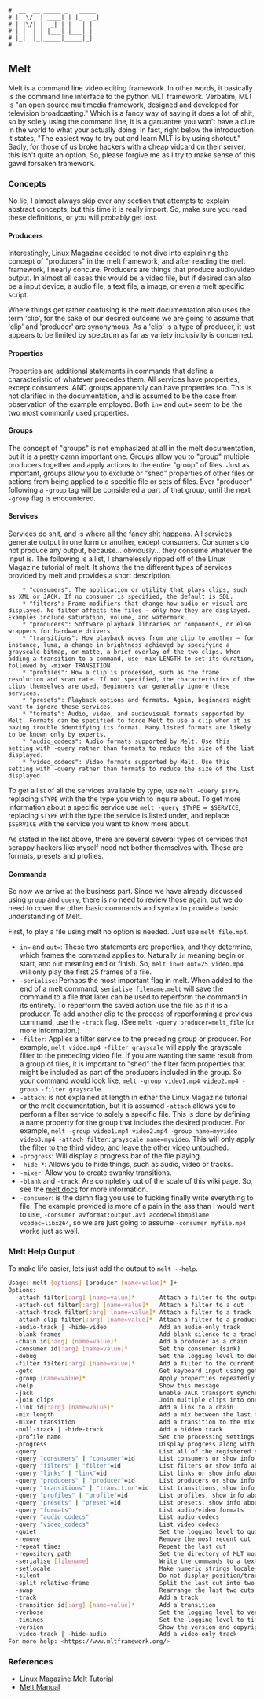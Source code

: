 ```text
#  __  __ _____ _   _____
# |  \/  | ____| | |_   _|
# | |\/| |  _| | |   | |
# | |  | | |___| |___| |
# |_|  |_|_____|_____|_|
#
```

## Melt

Melt is a command line video editing framework. In other words, it basically is the command line interface to
the python MLT framework. Verbatim, MLT is "an open source multimedia framework, designed and developed for television broadcasting."
Which is a fancy way of saying it does a lot of shit, so by solely using the command line, it is a garuantee you
won't have a clue in the world to what your actually doing. In fact, right below the introduction it states,
"The easiest way to try out and learn MLT is by using shotcut." Sadly, for those of us broke hackers with a
cheap vidcard on their server, this isn't quite an option. So, please forgive me as I try to make sense of
this gawd forsaken framework.

### Concepts

No lie, I almost always skip over any section that attempts to explain abstract concepts, but this time it is
really import. So, make sure you read these definitions, or you will probably get lost.

#### Producers

Interestingly, Linux Magazine decided to not dive into explaining the concept of "producers" in the melt 
framework, and after reading the melt framework, I nearly concure. Producers are things that produce
audio/video output. In almost all cases this would be a video file, but if desired can also be a input device,
a audio file, a text file, a image, or even a melt specific script.

Where things get rather confusing is the melt documentation also uses the term 'clip', for the sake of our
desired outcome we are going to assume that 'clip' and 'producer' are synonymous. As a 'clip' is a type of
producer, it just appears to be limited by spectrum as far as variety inclusivity is concerned.

#### Properties

Properties are additional statements in commands that define a characteristic of whatever precedes them. All
services have properties, except consumers. AND groups apparently can have properties too. This is not
clarified in the documentation, and is assumed to be the case from observation of the example employed. Both
`in=` and `out=` seem to be the two most commonly used properties.

#### Groups

The concept of "groups" is not emphasized at all in the melt documentation, but it is a pretty damn important
one. Groups allow you to "group" multiple producers together and apply actions to the entire "group" of files.
Just as important, groups allow you to exclude or "shed" properties of other files or actions from being applied
to a specific file or sets of files. Ever "producer" following a `-group` tag will be considered a part of that 
group, until the next `-group` flag is encountered.

#### Services

Services do shit, and is where all the fancy shit happens. All services generate output in one form or
another, except consumers. Consumers do not produce any output, because... obviously... they consume whatever the 
input is. The following is a list, I shamelessly ripped off of the Linux Magazine tutorial of melt. It shows
the the different types of services provided by melt and provides a short description.

```text
    * "consumers": The application or utility that plays clips, such as XML or JACK. If no consumer is specified, the default is SDL.
    * "filters": Frame modifiers that change how audio or visual are displayed. No filter affects the files – only how they are displayed. Examples include saturation, volume, and watermark.
    * "producers": Software playback libraries or components, or else wrappers for hardware drivers.
    * "transitions": How playback moves from one clip to another – for instance, luma, a change in brightness achieved by specifying a grayscale bitmap, or matte, a brief overlay of the two clips. When adding a transition to a command, use -mix LENGTH to set its duration, followed by -mixer TRANSITION.
    * "profiles": How a clip is processed, such as the frame resolution and scan rate. If not specified, the characteristics of the clips themselves are used. Beginners can generally ignore these services.
    * "presets": Playback options and formats. Again, beginners might want to ignore these services.
    * "formats": Audio, video, and audiovisual formats supported by Melt. Formats can be specified to force Melt to use a clip when it is having trouble identifying its format. Many listed formats are likely to be known only by experts.
    * "audio_codecs": Audio formats supported by Melt. Use this setting with -query rather than formats to reduce the size of the list displayed.
    * "video_codecs": Video formats supported by Melt. Use this setting with -query rather than formats to reduce the size of the list displayed.
```

To get a list of all the services available by type, use `melt -query $TYPE`, replacing `$TYPE` with the the
type you wish to inquire about. To get more information about a specific service use `melt -query $TYPE =
$SERVICE`, replacing `$TYPE` with the type the service is listed under, and replace `$SERVICE` with the
service you want to know more about.

As stated in the list above, there are several several types of services that scrappy hackers like myself need
not bother themselves with. These are formats, presets and profiles. 

#### Commands

So now we arrive at the business part. Since we have already discussed using `group` and `query`, there is no
need to review those again, but we do need to cover the other basic commands and syntax to provide a basic
understanding of Melt. 

First, to play a file using melt no option is needed. Just use `melt file.mp4`.

- `in=` and `out=`: These two statements are properties, and they determine, which frames the command applies to. Naturally `in`
  meaning begin or start, and `out` meaning end or finish. So, `melt in=0 out=25 video.mp4` will only play the
  first 25 frames of a file.
- `-serialise`: Perhaps the most important flag in melt. When added to the end of a melt command, `serialise filename.melt`
  will save the command to a file that later can be used to reperform the command in its entirety. To
  reperform the saved action use the file as if it is a producer. To add another clip to the process of
  reperforming a previous command, use the `-track` flag. (See `melt -query producer=melt_file` for more
  information.)
- `-filter`: Applies a filter service to the preceding group or producer. For example, `melt vidoe.mp4 -filter
  grayscale` will apply the grayscale filter to the preceding video file. If you are wanting the same result
  from a group of files, it is important to "shed" the filter from properties that might be included as part
  of the producers included in the group. So your command would look like, `melt -group video1.mp4 video2.mp4
  -group -filter grayscale`.
- `-attach`: is not explained at length in either the Linux Magazine tutorial or the melt documentation, but
  it is assumed `-attach` allows you to perform a filter service to solely a specific file. This is done by
  defining a name property for the group that includes the desired producer. 
  For example, `melt -group video1.mp4 video2.mp4 -group name=myvideo video3.mp4 -attach filter:grayscale
  name=myvideo`. This will only apply the filter to the third video, and leave the other video untouched.
- `-progress`: Will display a progress bar of the file playing. 
- `-hide-*`: Allows you to hide things, such as audio, video or tracks.
- `-mixer`: Allow you to create swanky transitions.
- `-blank` and `-track`: Are completely out of the scale of this wiki page. So, see the [melt docs](https://www.mltframework.org/docs/melt/) for more information.
- `-consumer`: is the damn flag you use to fucking finally write everything to file. The example provided is
  more of a pain in the ass than I would want to use, `-consumer avformat:output.avi acodec=libmp3lame vcodec=libx264`, so we are just going to assume `-consumer myfile.mp4` works just as well.

### Melt Help Output

To make life easier, lets just add the output to `melt --help`.

```bash
Usage: melt [options] [producer [name=value]* ]+
Options:
  -attach filter[:arg] [name=value]*       Attach a filter to the output
  -attach-cut filter[:arg] [name=value]*   Attach a filter to a cut
  -attach-track filter[:arg] [name=value]* Attach a filter to a track
  -attach-clip filter[:arg] [name=value]*  Attach a filter to a producer
  -audio-track | -hide-video               Add an audio-only track
  -blank frames                            Add blank silence to a track
  -chain id[:arg] [name=value]*            Add a producer as a chain
  -consumer id[:arg] [name=value]*         Set the consumer (sink)
  -debug                                   Set the logging level to debug
  -filter filter[:arg] [name=value]*       Add a filter to the current track
  -getc                                    Get keyboard input using getc
  -group [name=value]*                     Apply properties repeatedly
  -help                                    Show this message
  -jack                                    Enable JACK transport synchronization
  -join clips                              Join multiple clips into one cut
  -link id[:arg] [name=value]*             Add a link to a chain
  -mix length                              Add a mix between the last two cuts
  -mixer transition                        Add a transition to the mix
  -null-track | -hide-track                Add a hidden track
  -profile name                            Set the processing settings
  -progress                                Display progress along with position
  -query                                   List all of the registered services
  -query "consumers" | "consumer"=id       List consumers or show info about one
  -query "filters" | "filter"=id           List filters or show info about one
  -query "links" | "link"=id               List links or show info about one
  -query "producers" | "producer"=id       List producers or show info about one
  -query "transitions" | "transition"=id   List transitions, show info about one
  -query "profiles" | "profile"=id         List profiles, show info about one
  -query "presets" | "preset"=id           List presets, show info about one
  -query "formats"                         List audio/video formats
  -query "audio_codecs"                    List audio codecs
  -query "video_codecs"                    List video codecs
  -quiet                                   Set the logging level to quiet
  -remove                                  Remove the most recent cut
  -repeat times                            Repeat the last cut
  -repository path                         Set the directory of MLT modules
  -serialise [filename]                    Write the commands to a text file
  -setlocale                               Make numeric strings locale-sensitive
  -silent                                  Do not display position/transport
  -split relative-frame                    Split the last cut into two cuts
  -swap                                    Rearrange the last two cuts
  -track                                   Add a track
  -transition id[:arg] [name=value]*       Add a transition
  -verbose                                 Set the logging level to verbose
  -timings                                 Set the logging level to timings
  -version                                 Show the version and copyright
  -video-track | -hide-audio               Add a video-only track
For more help: <https://www.mltframework.org/>
```

### References

- [Linux Magazine Melt Tutorial](https://www.linux-magazine.com/Issues/2018/206/Command-Line-Melt)
- [Melt Manual](https://www.mltframework.org/docs/melt/)
